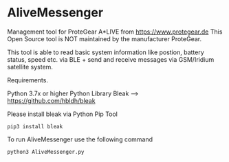 # AliveMessenger
Management tool for ProteGear A*LIVE from https://www.protegear.de
This Open Source tool is NOT maintained by the manufacturer ProteGear.

This tool is able to read basic system information like postion, battery status, speed etc. via BLE + send and receive messages via GSM/Iridium satellite system.

Requirements.

Python 3.7x or higher
Python Library Bleak --> https://github.com/hbldh/bleak

Please install bleak via Python Pip Tool
```
pip3 install bleak
```

To run AliveMessenger use the following command

```
python3 AliveMessenger.py
```
